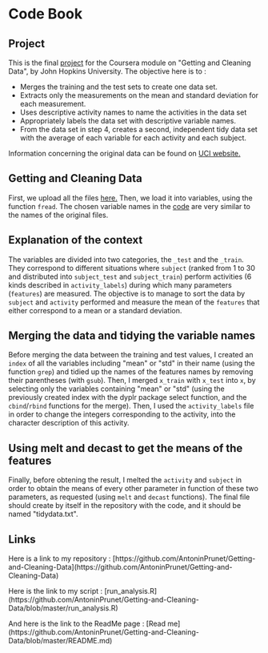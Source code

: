 <h1>Code Book</h1>


<h2>Project</h2>

This is the final [project](https://www.coursera.org/learn/data-cleaning/peer/FIZtT/getting-and-cleaning-data-course-project) for the Coursera module on "Getting and Cleaning Data", by John Hopkins University. The objective here is to :
<ul>
<li>Merges the training and the test sets to create one data set.</li>
<li>Extracts only the measurements on the mean and standard deviation for each measurement.</li>
<li>Uses descriptive activity names to name the activities in the data set</li>
<li>Appropriately labels the data set with descriptive variable names.</li>
<li>From the data set in step 4, creates a second, independent tidy data set with the average of each variable for each activity and each subject.</li>
</ul>

Information concerning the original data can be found on  [UCI website.](http://archive.ics.uci.edu/ml/datasets/Human+Activity+Recognition+Using+Smartphones)

<h2>Getting and Cleaning Data</h2>
 
First, we upload all the files [here.](https://d396qusza40orc.cloudfront.net/getdata%2Fprojectfiles%2FUCI%20HAR%20Dataset.zip)
Then, we load it into variables, using the function `fread`. The chosen variable names in the [code](https://github.com/AntoninPrunet/Getting-and-Cleaning-Data/blob/master/run_analysis.R) are very similar to the names of the original files.

<h2>Explanation of the context</h2>

The variables are divided into two categories, the `_test` and the `_train`. They correspond to different situations where `subject` (ranked from 1 to 30 and distributed into `subject_test` and `subject_train`) perform activities (6 kinds described in `activity_labels`) during which many parameters (`features`) are measured. The objective is to manage to sort the data by `subject` and `activity` performed and measure the mean of the `features` that either correspond to a mean or a standard deviation.

<h2>Merging the data and tidying the variable names</h2>

Before merging the data between the training and test values, I created an `index` of all the variables including "mean" or "std" in their name (using the function `grep`) and tidied up the names of the features names by removing their parentheses (with `gsub`). Then, I merged `x_train` with `x_test` into `x`, by selecting only the variables containing "mean" or "std" (using the previously created index with the dyplr package select function, and the `cbind`/`rbind` functions for the merge).
Then, I used the `activity_labels` file in order to change the integers corresponding to the activity, into the character description of this activity.

<h2>Using melt and decast to get the means of the features</h2>

Finally, before obtening the result, I melted the `activity` and `subject` in order to obtain the means of every other parameter in function of these two parameters, as requested (using `melt` and `decast` functions).
The final file should create by itself in the repository with the code, and it should be named "tidydata.txt".

<h2>Links</h2>
Here is a link to my repository : [https://github.com/AntoninPrunet/Getting-and-Cleaning-Data](https://github.com/AntoninPrunet/Getting-and-Cleaning-Data)
<p>Here is the link to my script : [run_analysis.R](https://github.com/AntoninPrunet/Getting-and-Cleaning-Data/blob/master/run_analysis.R) </p>
<p>And here is the link to the ReadMe page : [Read me](https://github.com/AntoninPrunet/Getting-and-Cleaning-Data/blob/master/README.md) </p>